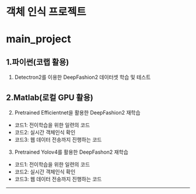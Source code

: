 # 객체 인식 프로젝트

# main_project

## 1.파이썬(코랩 활용)

1. Detectron2를 이용한 DeepFashion2 데이터셋 학습 및 테스트

## 2.Matlab(로컬 GPU 활용)

2. Pretrained Efficientnet을 활용한 DeepFashion2 재학습  
* 코드1: 전이학습을 위한 일련의 코드
* 코드2: 실시간 객체인식 확인
* 코드3: 웹 데이터 전송까지 진행하는 코드

3. Pretrained Yolov4를 활용한 DeepFashon2 재학습
* 코드1: 전이학습을 위한 일련의 코드
* 코드2: 실시간 객체인식 확인
* 코드3: 웹 데이터 전송까지 진행하는 코드
--- 
